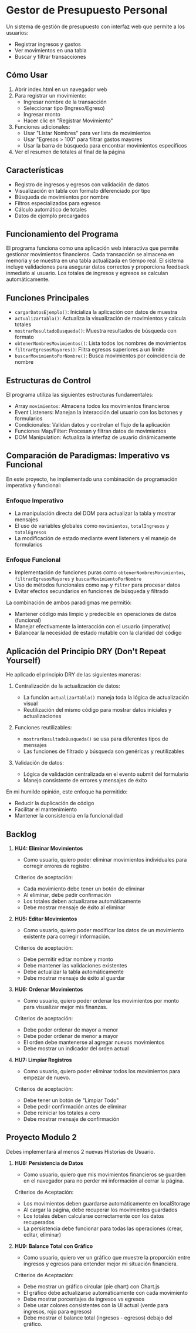 # Gestor de Presupuesto Personal
Un sistema de gestión de presupuesto con interfaz web que permite a los usuarios:
- Registrar ingresos y gastos
- Ver movimientos en una tabla
- Buscar y filtrar transacciones

## Cómo Usar

1. Abrir index.html en un navegador web
2. Para registrar un movimiento:
   - Ingresar nombre de la transacción
   - Seleccionar tipo (Ingreso/Egreso)
   - Ingresar monto
   - Hacer clic en "Registrar Movimiento"
3. Funciones adicionales:
   - Usar "Listar Nombres" para ver lista de movimientos
   - Usar "Egresos > 100" para filtrar gastos mayores
   - Usar la barra de búsqueda para encontrar movimientos específicos
4. Ver el resumen de totales al final de la página

## Características

- Registro de ingresos y egresos con validación de datos
- Visualización en tabla con formato diferenciado por tipo
- Búsqueda de movimientos por nombre
- Filtros especializados para egresos
- Cálculo automático de totales
- Datos de ejemplo precargados

## Funcionamiento del Programa

El programa funciona como una aplicación web interactiva que permite gestionar movimientos financieros. Cada transacción se almacena en memoria y se muestra en una tabla actualizada en tiempo real. El sistema incluye validaciones para asegurar datos correctos y proporciona feedback inmediato al usuario. Los totales de ingresos y egresos se calculan automáticamente.

## Funciones Principales

- `cargarDatosEjemplo()`: Inicializa la aplicación con datos de muestra
- `actualizarTabla()`: Actualiza la visualización de movimientos y calcula totales
- `mostrarResultadoBusqueda()`: Muestra resultados de búsqueda con formato
- `obtenerNombresMovimientos()`: Lista todos los nombres de movimientos
- `filtrarEgresosMayores()`: Filtra egresos superiores a un límite
- `buscarMovimientoPorNombre()`: Busca movimientos por coincidencia de nombre

## Estructuras de Control

El programa utiliza las siguientes estructuras fundamentales:
- Array `movimientos`: Almacena todos los movimientos financieros
- Event Listeners: Manejan la interacción del usuario con los botones y formularios
- Condicionales: Validan datos y controlan el flujo de la aplicación
- Funciones Map/Filter: Procesan y filtran datos de movimientos
- DOM Manipulation: Actualiza la interfaz de usuario dinámicamente

## Comparación de Paradigmas: Imperativo vs Funcional

En este proyecto, he implementado una combinación de programación imperativa y funcional:

### Enfoque Imperativo
- La manipulación directa del DOM para actualizar la tabla y mostrar mensajes
- El uso de variables globales como `movimientos`, `totalIngresos` y `totalEgresos`
- La modificación de estado mediante event listeners y el manejo de formularios

### Enfoque Funcional
- Implementación de funciones puras como `obtenerNombresMovimientos`, `filtrarEgresosMayores` y `buscarMovimientoPorNombre`
- Uso de métodos funcionales como `map` y `filter` para procesar datos
- Evitar efectos secundarios en funciones de búsqueda y filtrado

La combinación de ambos paradigmas me permitió:
- Mantener código más limpio y predecible en operaciones de datos (funcional)
- Manejar efectivamente la interacción con el usuario (imperativo)
- Balancear la necesidad de estado mutable con la claridad del código

## Aplicación del Principio DRY (Don't Repeat Yourself)

He aplicado el principio DRY de las siguientes maneras:

1. Centralización de la actualización de datos:
   - La función `actualizarTabla()` maneja toda la lógica de actualización visual
   - Reutilización del mismo código para mostrar datos iniciales y actualizaciones

2. Funciones reutilizables:
   - `mostrarResultadoBusqueda()` se usa para diferentes tipos de mensajes
   - Las funciones de filtrado y búsqueda son genéricas y reutilizables

3. Validación de datos:
   - Lógica de validación centralizada en el evento submit del formulario
   - Manejo consistente de errores y mensajes de éxito

En mi humilde opinión, este enfoque ha permitido:
- Reducir la duplicación de código
- Facilitar el mantenimiento
- Mantener la consistencia en la funcionalidad

## Backlog

1. **HU4: Eliminar Movimientos**
   - Como usuario, quiero poder eliminar movimientos individuales para corregir errores de registro.

   Criterios de aceptación:
   - Cada movimiento debe tener un botón de eliminar
   - Al eliminar, debe pedir confirmación
   - Los totales deben actualizarse automáticamente
   - Debe mostrar mensaje de éxito al eliminar

2. **HU5: Editar Movimientos**
   - Como usuario, quiero poder modificar los datos de un movimiento existente para corregir información.

   Criterios de aceptación:
   - Debe permitir editar nombre y monto
   - Debe mantener las validaciones existentes
   - Debe actualizar la tabla automáticamente
   - Debe mostrar mensaje de éxito al guardar

3. **HU6: Ordenar Movimientos**
   - Como usuario, quiero poder ordenar los movimientos por monto para visualizar mejor mis finanzas.

   Criterios de aceptación:
   - Debe poder ordenar de mayor a menor
   - Debe poder ordenar de menor a mayor
   - El orden debe mantenerse al agregar nuevos movimientos
   - Debe mostrar un indicador del orden actual

4. **HU7: Limpiar Registros**
   - Como usuario, quiero poder eliminar todos los movimientos para empezar de nuevo.

   Criterios de aceptación:
   - Debe tener un botón de "Limpiar Todo"
   - Debe pedir confirmación antes de eliminar
   - Debe reiniciar los totales a cero
   - Debe mostrar mensaje de confirmación


## Proyecto Modulo 2

Debes implementará al menos 2 nuevas Historias de Usuario.

1. **HU8: Persistencia de Datos**
   - Como usuario, quiero que mis movimientos financieros se guarden en el navegador para no perder mi información al cerrar la página.

   Criterios de Aceptación:
   - Los movimientos deben guardarse automáticamente en localStorage
   - Al cargar la página, debe recuperar los movimientos guardados
   - Los totales deben calcularse correctamente con los datos recuperados
   - La persistencia debe funcionar para todas las operaciones (crear, editar, eliminar)

2. **HU9: Balance Total con Gráfico**
   - Como usuario, quiero ver un gráfico que muestre la proporción entre ingresos y egresos para entender mejor mi situación financiera.

   Criterios de Aceptación:
   - Debe mostrar un gráfico circular (pie chart) con Chart.js
   - El gráfico debe actualizarse automáticamente con cada movimiento
   - Debe mostrar porcentajes de ingresos vs egresos
   - Debe usar colores consistentes con la UI actual (verde para ingresos, rojo para egresos)
   - Debe mostrar el balance total (ingresos - egresos) debajo del gráfico.
